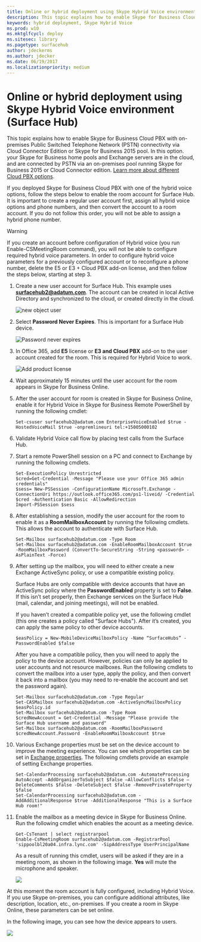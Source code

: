 ```yaml
---
title: Online or hybrid deployment using Skype Hybrid Voice environment  (Surface Hub)
description: This topic explains how to enable Skype for Business Cloud PBX with on premises PSTN connectivity via Cloud Connector Edition or Skype for Business 2015 pool.
keywords: hybrid deployment, Skype Hybrid Voice 
ms.prod: w10
ms.mktglfcycl: deploy
ms.sitesec: library
ms.pagetype: surfacehub
author: jdeckerms
ms.author: jdecker
ms.date: 06/19/2017
ms.localizationpriority: medium
---
```


# Online or hybrid deployment using Skype Hybrid Voice environment  (Surface Hub)

This topic explains how to enable Skype for Business Cloud PBX with on-premises Public Switched Telephone Network (PSTN) connectivity via Cloud Connector Edition or Skype for Business 2015 pool. In this option. your Skype for Business home pools and Exchange servers are in the cloud, and are connected by PSTN via an on-premises pool running Skype for Business 2015 or Cloud Connector edition. [Learn more about different Cloud PBX options](https://technet.microsoft.com/library/mt612869.aspx).  

If you deployed Skype for Business Cloud PBX with one of the hybrid voice options, follow the steps below to enable the room account for Surface Hub. It is important to create a regular user account first, assign all hybrid voice options and phone numbers, and then convert the account to a room account. If you do not follow this order, you will not be able to assign a hybrid phone number.  

>[!WARNING]
>If you create an account before configuration of Hybrid voice (you run Enable-CSMeetingRoom command), you will not be able to configure required hybrid voice parameters. In order to configure hybrid voice parameters for a previously configured account or to reconfigure a phone number, delete the E5 or E3  + Cloud PBX add-on license, and then follow the steps below, starting at step 3.

1. Create a new user account for Surface Hub. This example uses **surfacehub2@adatum.com**. The account can be created in local Active Directory and synchronized to the cloud, or created directly in the cloud. 

    ![new object user](images/new-user-hybrid-voice.png)

2.	Select **Password Never Expires**. This is important for a Surface Hub device.

    ![Password never expires](images/new-user-password-hybrid-voice.png)

3.	In Office 365, add **E5** license or **E3 and Cloud PBX** add-on to the user account created for the room. This is required for Hybrid Voice to work.

    ![Add product license](images/product-license-hybrid-voice.png)

4.	Wait approximately 15 minutes until the user account for the room appears in Skype for Business Online.

5.	After the user account for room is created in Skype for Business Online, enable it for Hybrid Voice in Skype for Business Remote PowerShell by running the following cmdlet:

    ```
    Set-csuser surfacehub2@adatum.com EnterpriseVoiceEnabled $true -HostedVoiceMail $true -onpremlineuri tel:+15005000102
    ```
    
6.	Validate Hybrid Voice call flow by placing test calls from the Surface Hub.

7.	Start a remote PowerShell session on a PC and connect to Exchange by running the following cmdlets.

    ```
    Set-ExecutionPolicy Unrestricted
    $cred=Get-Credential -Message "Please use your Office 365 admin credentials"
    $sess= New-PSSession -ConfigurationName Microsoft.Exchange -ConnectionUri https://outlook.office365.com/ps1-liveid/ -Credential $cred -Authentication Basic -AllowRedirection
    Import-PSSession $sess
    ```
    
8.	After establishing a session, modify the user account for the room to enable it as a **RoomMailboxAccount** by running the following cmdlets. This allows the account to authenticate with Surface Hub.

    ```
    Set-Mailbox surfacehub2@adatum.com -Type Room
    Set-Mailbox surfacehub2@adatum.com -EnableRoomMailboxAccount $true -RoomMailboxPassword (ConvertTo-SecureString -String <password> -AsPlainText -Force)
    ```
    
9.	After setting up the mailbox, you will need to either create a new Exchange ActiveSync policy, or use a compatible existing policy.

    Surface Hubs are only compatible with device accounts that have an ActiveSync policy where the **PasswordEnabled** property is set to **False**. If this isn’t set properly, then Exchange services on the Surface Hub (mail, calendar, and joining meetings), will not be enabled.
    
    If you haven’t created a compatible policy yet, use the following cmdlet (this one creates a policy called "Surface Hubs"). After it’s created, you can apply the same policy to other device accounts.

    ```
    $easPolicy = New-MobileDeviceMailboxPolicy -Name “SurfaceHubs” -PasswordEnabled $false
    ```
    
    After you have a compatible policy, then you will need to apply the policy to the device account. However, policies can only be applied to user accounts and not resource mailboxes. Run the following cmdlets to convert the mailbox into a user type, apply the policy, and then convert it back into a mailbox (you may need to re-enable the account and set the password again).
    
    ```
    Set-Mailbox surfacehub2@adatum.com -Type Regular
    Set-CASMailbox surfacehub2@adatum.com -ActiveSyncMailboxPolicy $easPolicy.id
    Set-Mailbox surfacehub2@adatum.com -Type Room
    $credNewAccount = Get-Credential -Message "Please provide the Surface Hub username and password"
    Set-Mailbox surfacehub2@adatum.com -RoomMailboxPassword $credNewAccount.Password -EnableRoomMailboxAccount $true
    ```
    
10.	Various Exchange properties must be set on the device account to improve the meeting experience. You can see which properties can be set in [Exchange properties](exchange-properties-for-surface-hub-device-accounts.md). The following cmdlets provide an example of setting Exchange properties.

    ```
    Set-CalendarProcessing surfacehub2@adatum.com -AutomateProcessing AutoAccept -AddOrganizerToSubject $false –AllowConflicts $false –DeleteComments $false -DeleteSubject $false -RemovePrivateProperty $false
    Set-CalendarProcessing surfacehub2@adatum.com -AddAdditionalResponse $true -AdditionalResponse "This is a Surface Hub room!"
    ```

11.	Enable the mailbox as a meeting device in Skype for Business Online. Run the following cmdlet which enables the acount as a meeting device. 

    ```
    Get-CsTenant | select registrarpool
    Enable-CsMeetingRoom surfacehub2@adatum.com -RegistrarPool  'sippoolbl20a04.infra.lync.com' -SipAddressType UserPrincipalName
    ```
    
    As a result of running this cmdlet, users will be asked if they are in a meeting room, as shown in the following image. **Yes** will mute the microphone and speaker.

    ![](images/adjust-room-audio.png)


    
At this moment the room account is fully configured, including Hybrid Voice. If you use Skype on-premises, you can configure additional attributes, like description, location, etc., on-premises. If you create a room in Skype Online, these parameters can be set online. 

In the following image, you can see how the device appears to users.


![](images/select-room-hybrid-voice.png)